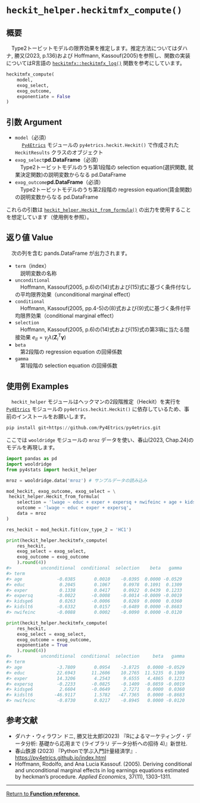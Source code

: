 # `heckit_helper.heckitmfx_compute()`

## 概要

　Type2トービットモデルの限界効果を推定します。推定方法についてはダハナ, 勝又(2023, p.136)および Hoffmann, Kassouf(2005)を参照し、関数の実装についてはR言語の [`heckitmfx::heckitmfx_log()`](https://github.com/santosglauber/heckitmfx/tree/main) 関数を参考にしています。

``` python
heckitmfx_compute(
    model, 
    exog_select, 
    exog_outcome, 
    exponentiate = False
)
```

## 引数 Argument

- `model`（必須）</br>
　 [`Py4Etrics`](https://github.com/Py4Etrics/py4etrics) モジュールの `py4etrics.heckit.Heckit()` で作成された `HeckitResults` クラスのオブジェクト
- `exog_select`**pd.DataFrame**（必須）</br>
　Type2トービットモデルのうち第1段階の selection equation(選択関数, 就業決定関数)の説明変数からなる pd.DataFrame
- `exog_outcome`**pd.DataFrame**（必須）</br>
　Type2トービットモデルのうち第2段階の regression equation(賃金関数)の説明変数からなる pd.DataFrame

これらの引数は [`heckit_helper.Heckit_from_formula()`](https://github.com/Hirototensho/Py4Stats/edit/main/man/Heckit_from_formula.md) の出力を使用することを想定しています（使用例を参照）。

## 返り値 Value

　次の列を含む pands.DataFrame が出力されます。

- `term`（index）</br>
　説明変数の名称
- `unconditional`</br>
　Hoffmann, Kassouf(2005, p.6)の(14)式および(15)式に基づく条件付なしの平均限界効果（unconditional marginal effect）
- `conditional`</br>
　Hoffmann, Kassouf(2005, pp.4-5)の(8)式および(9)式に基づく条件付平均限界効果（conditional marginal effect）
- `selection`</br>
　Hoffmann, Kassouf(2005, p.6)の(14)式および(15)式の第3項に当たる間接効果 $e_{II} = \gamma_j \lambda(\boldsymbol{Z}_i^\mathsf{T}\boldsymbol{\gamma})$
- `beta`</br>
　第2段階の regression equation の回帰係数
- `gamma`</br>
　第1段階の selection equation の回帰係数


## 使用例 Examples

　`heckit_helper` モジュールはヘックマンの2段階推定（Heckit）を実行を [`Py4Etrics`](https://github.com/Py4Etrics/py4etrics) モジュールの `py4etrics.heckit.Heckit()` に依存しているため、事前のインストールをお願いします。

```python
pip install git+https://github.com/Py4Etrics/py4etrics.git
```

ここでは `wooldridge` モジュールの `mroz` データを使い、春山(2023, Chap.24)のモデルを再現します。

```python
import pandas as pd
import wooldridge
from py4stats import heckit_helper

mroz = wooldridge.data('mroz') # サンプルデータの読み込み

mod_heckit, exog_outcome, exog_select = \
 heckit_helper.Heckit_from_formula(
    selection = 'lwage ~ educ + exper + expersq + nwifeinc + age + kidslt6 + kidsge6',
    outcome = 'lwage ~ educ + exper + expersq',
    data = mroz
)

res_heckit = mod_heckit.fit(cov_type_2 = 'HC1')
```

```python
print(heckit_helper.heckitmfx_compute(
    res_heckit,
    exog_select = exog_select,
    exog_outcome = exog_outcome
    ).round(4))
#>           unconditional  conditional  selection    beta   gamma
#> term                                                           
#> age             -0.0385       0.0010    -0.0395  0.0000 -0.0529
#> educ             0.2045       0.1067     0.0978  0.1091  0.1309
#> exper            0.1338       0.0417     0.0922  0.0439  0.1233
#> expersq         -0.0022      -0.0008    -0.0014 -0.0009 -0.0019
#> kidsge6          0.0263      -0.0006     0.0269  0.0000  0.0360
#> kidslt6         -0.6332       0.0157    -0.6489  0.0000 -0.8683
#> nwifeinc        -0.0088       0.0002    -0.0090  0.0000 -0.0120
```


```python
print(heckit_helper.heckitmfx_compute(
    res_heckit,
    exog_select = exog_select,
    exog_outcome = exog_outcome,
    exponentiate = True
    ).round(4))
#>           unconditional  conditional  selection     beta   gamma
#> term                                                            
#> age             -3.7809       0.0954    -3.8725   0.0000 -0.0529
#> educ            22.6943      11.2606    10.2765  11.5235  0.1309
#> exper           14.3206       4.2543     9.6555   4.4865  0.1233
#> expersq         -0.2233      -0.0825    -0.1409  -0.0859 -0.0019
#> kidsge6          2.6604      -0.0649     2.7271   0.0000  0.0360
#> kidslt6        -46.9117       1.5782   -47.7365   0.0000 -0.8683
#> nwifeinc        -0.8730       0.0217    -0.8945   0.0000 -0.0120
```

## 参考文献
- ダハナ・ウィラワン ドニ, 勝又壮太郎(2023) 『Rによるマーケティング・データ分析: 基礎から応用まで (ライブラリ データ分析への招待 4)』新世社.
- 春山鉄源 (2023) 『Pythonで学ぶ入門計量経済学』. https://py4etrics.github.io/index.html
- Hoffmann, Rodolfo, and Ana Lucia Kassouf. (2005). Deriving conditional and unconditional marginal effects in log earnings equations estimated by heckman’s procedure. *Applied Economics*, 37(11), 1303–1311.
***
[Return to **Function reference**.](https://github.com/Hirototensho/Py4Stats/blob/main/man/reference.md)
